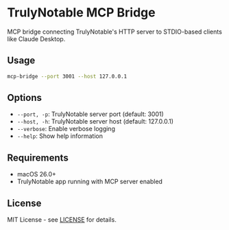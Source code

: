 # TrulyNotable MCP Bridge

MCP bridge connecting TrulyNotable's HTTP server to STDIO-based clients like Claude Desktop.

## Usage

```bash
mcp-bridge --port 3001 --host 127.0.0.1
```

## Options

- `--port, -p`: TrulyNotable server port (default: 3001)
- `--host, -h`: TrulyNotable server host (default: 127.0.0.1)  
- `--verbose`: Enable verbose logging
- `--help`: Show help information

## Requirements

- macOS 26.0+
- TrulyNotable app running with MCP server enabled

## License

MIT License - see [LICENSE](LICENSE) for details.
